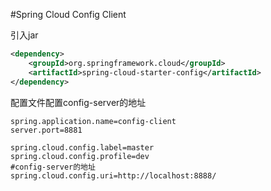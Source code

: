 #Spring Cloud Config Client

引入jar
```xml
<dependency>
    <groupId>org.springframework.cloud</groupId>
    <artifactId>spring-cloud-starter-config</artifactId>
</dependency>
```

配置文件配置config-server的地址
```properties
spring.application.name=config-client
server.port=8881

spring.cloud.config.label=master
spring.cloud.config.profile=dev
#config-server的地址
spring.cloud.config.uri=http://localhost:8888/
```